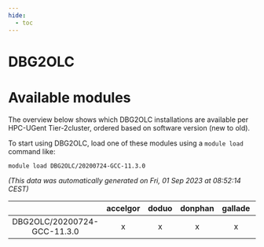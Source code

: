 ```yaml
---
hide:
  - toc
---
```


DBG2OLC
=======

# Available modules


The overview below shows which DBG2OLC installations are available per HPC-UGent Tier-2cluster, ordered based on software version (new to old).

To start using DBG2OLC, load one of these modules using a `module load` command like:

```shell
module load DBG2OLC/20200724-GCC-11.3.0
```

*(This data was automatically generated on Fri, 01 Sep 2023 at 08:52:14 CEST)*  

| |accelgor|doduo|donphan|gallade|joltik|skitty|swalot|victini|
| :---: | :---: | :---: | :---: | :---: | :---: | :---: | :---: | :---: |
|DBG2OLC/20200724-GCC-11.3.0|x|x|x|x|x|x|x|x|
